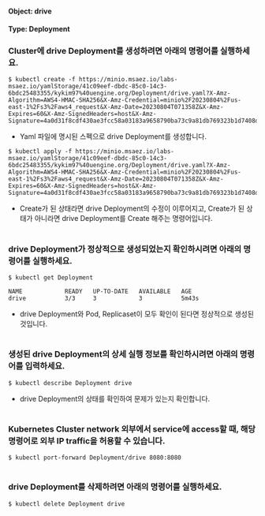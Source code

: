 
#### Object: drive
#### Type: Deployment

### Cluster에 drive Deployment를 생성하려면 아래의 명령어를 실행하세요.

```
$ kubectl create -f https://minio.msaez.io/labs-msaez.io/yamlStorage/41c09eef-dbdc-85c0-14c3-6bdc25483355/kykim97%40uengine.org/Deployment/drive.yaml?X-Amz-Algorithm=AWS4-HMAC-SHA256&X-Amz-Credential=minio%2F20230804%2Fus-east-1%2Fs3%2Faws4_request&X-Amz-Date=20230804T071358Z&X-Amz-Expires=60&X-Amz-SignedHeaders=host&X-Amz-Signature=4a0d31f8cdf430ae3fcc58a03183a9658790ba73c9a81db769323b1d7408d397
```
- Yaml 파일에 명시된 스펙으로 drive Deployment를 생성합니다.

```
$ kubectl apply -f https://minio.msaez.io/labs-msaez.io/yamlStorage/41c09eef-dbdc-85c0-14c3-6bdc25483355/kykim97%40uengine.org/Deployment/drive.yaml?X-Amz-Algorithm=AWS4-HMAC-SHA256&X-Amz-Credential=minio%2F20230804%2Fus-east-1%2Fs3%2Faws4_request&X-Amz-Date=20230804T071358Z&X-Amz-Expires=60&X-Amz-SignedHeaders=host&X-Amz-Signature=4a0d31f8cdf430ae3fcc58a03183a9658790ba73c9a81db769323b1d7408d397
```
- Create가 된 상태라면 drive Deployment의 수정이 이루어지고, Create가 된 상태가 아니라면 drive Deployment를 Create 해주는 명령어입니다.  
#

### drive Deployment가 정상적으로 생성되었는지 확인하시려면 아래의 명령어를 실행하세요.

```
$ kubectl get Deployment

NAME            READY   UP-TO-DATE   AVAILABLE   AGE
drive           3/3     3            3           5m43s

```
- drive Deployment와 Pod, Replicaset이 모두 확인이 된다면 정상적으로 생성된 것입니다.
#

### 생성된 drive Deployment의 상세 실행 정보를 확인하시려면 아래의 명령어를 입력하세요.

```
$ kubectl describe Deployment drive
```
- drive Deployment의 상태를 확인하여 문제가 있는지 확인합니다. 
#

### Kubernetes Cluster network 외부에서 service에 access할 때, 해당 명령어로 외부 IP traffic을 허용할 수 있습니다.

```
$ kubectl port-forward Deployment/drive 8080:8080
```
#

### drive Deployment를 삭제하려면 아래의 명령어를 실행하세요.

```
$ kubectl delete Deployment drive
```
#

